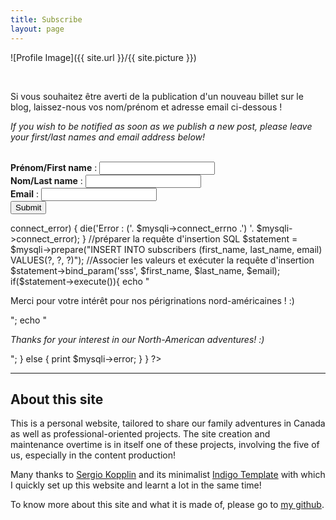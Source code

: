 ```yaml
---
title: Subscribe
layout: page
---
```


![Profile Image]({{ site.url }}/{{ site.picture }})

<br>
<p>Si vous souhaitez être averti de la publication d'un nouveau billet sur le blog, laissez-nous vos nom/prénom et adresse email ci-dessous !</p>
<p><i> If you wish to be notified as soon as we publish a new post, please leave your first/last names and email address below!</i></p>
<br>

  <form method="post" action="">
    <b>Prénom/First name</b> : <input type="text" size="20" name="first_name" />
    <br />
    <b>Nom/Last name</b> : <input type="text" size="20" name="last_name" />
    <br />
    <b>Email</b> : <input type="email" size="20" name="email" />
    <br />
    <input type="submit" value="Submit">
  </form>

  <?php
    {% comment %}// Check script started by a form{% endcomment %}
    if ($_SERVER["REQUEST_METHOD"] == "POST") {
      //identifiants mysql
      $host = "localhost";
      $username = "DB_ADMIN";
      $password = "DB_@DMIN_P@SS!";
      $database = "BLOG";
      $first_name = $_POST["first_name"];
      $last_name = $_POST["last_name"];
      $email = $_POST["email"];

      if (!isset($first_name)){
        die("S'il vous plaît entrez votre prénom/Please enter your first name");
      }
      if (!isset($last_name)){
        die("S'il vous plaît entrez votre nom/Please enter your last name");
      }
      if (!isset($email) || !filter_var($email, FILTER_VALIDATE_EMAIL)){
        die("S'il vous plaît entrez votre adresse e-mail/Please enter your email address");
      }
      //Ouvrir une nouvelle connexion au serveur MySQL
      $mysqli = new mysqli($host, $username, $password, $database);

      //Afficher toute erreur de connexion
      if ($mysqli->connect_error) {
        die('Error : ('. $mysqli->connect_errno .') '. $mysqli->connect_error);
      }

      //préparer la requête d'insertion SQL
      $statement = $mysqli->prepare("INSERT INTO subscribers (first_name, last_name, email) VALUES(?, ?, ?)");
      //Associer les valeurs et exécuter la requête d'insertion
      $statement->bind_param('sss', $first_name, $last_name, $email);

      if($statement->execute()){
        echo "<p>Merci pour votre intérêt pour nos périgrinations nord-américaines ! :) </p>";
        echo "<p><i>Thanks for your interest in our North-American adventures! :) </i></p>";
      }
      else {
        print $mysqli->error;
      }
    }
  ?>



---
<h2>About this site</h2>
<p>This is a personal website, tailored to share our family adventures in Canada as well as professional-oriented projects. The site creation and maintenance overtime is in itself one of these projects, involving the five of us, especially in the content production!</p>

<p>Many thanks to <a href="https://github.com/sergiokopplin/">Sergio Kopplin</a> and its minimalist <a href="https://github.com/sergiokopplin/indigo">Indigo Template</a> with which I quickly set up this website and learnt a lot in the same time!

To know more about this site and what it is made of, please go to <a href="https://github.com/flelain">my github</a>.
